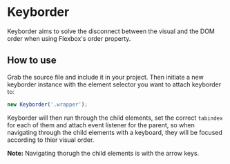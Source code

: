 # Keyborder
Keyborder aims to solve the disconnect between the visual and the DOM order when using Flexbox's order property.

## How to use
Grab the source file and include it in your project. Then initiate a new keyborder instance with the element selector you want to attach keyborder to:

```javascript
new Keyborder('.wrapper');
```

Keyborder will then run through the child elements, set the correct `tabindex` for each of them and attach event listener for the parent, so when navigating through the child elements with a keyboard, they will be focused according to thier visual order. 

**Note:** Navigating thorugh the child elements is with the arrow keys.
